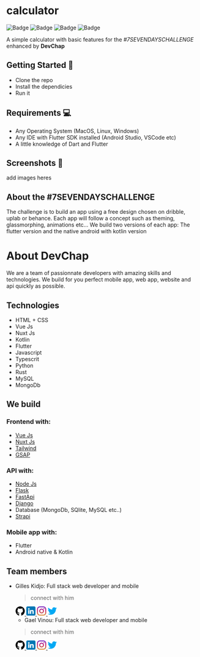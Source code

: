# calculator

![Badge](https://img.shields.io/badge/build-passing-success) ![Badge](https://img.shields.io/badge/license-MIT-green) ![Badge](https://img.shields.io/badge/dart-v2.16.1-blue) ![Badge](https://img.shields.io/badge/flutter-v2.10.3-blue)

A simple calculator with basic features for the _#7SEVENDAYSCHALLENGE_ enhanced by **DevChap**

## Getting Started :rocket:

- Clone the repo
- Install the dependicies
- Run it

## Requirements :computer:

- Any Operating System (MacOS, Linux, Windows)
- Any IDE with Flutter SDK installed (Android Studio, VSCode etc)
- A little knowledge of Dart and Flutter

## Screenshots 📸

add images heres

## About the #7SEVENDAYSCHALLENGE

  The challenge is to build an app using a free design chosen on dribble, uplab or behance. Each app will follow a concept such as theming, glassmorphing, animations etc...
  We build two versions of each  app: The flutter version and the native android with kotlin version

# About DevChap

  We are a team of passionnate developers with amazing skills and technologies. We build for you perfect mobile app, web app, website and api quickly as possible.


## Technologies

  - HTML + CSS
  - Vue Js
  - Nuxt Js
  - Kotlin
  - Flutter
  - Javascript
  - Typescrit
  - Python
  - Rust
  - MySQL
  - MongoDb



## We build

### Frontend with:

- [Vue Js](https://vuejs.org/)
- [Nuxt Js](https://nuxtjs.org/)
- [Tailwind](https://tailwindui.com/)
- [GSAP](https://greensock.com/gsap/)

### API with:

- [Node Js](https://nodejs.org/)
- [Flask](https://flask.palletsprojects.com/en/2.1.x/)
- [FastApi](https://fastapi.tiangolo.com/)
- [Django](https://www.djangoproject.com/)
- Database (MongoDb, SQlite, MySQL etc..)
- [Strapi](https://strapi.io/)

### Mobile app with:

- Flutter
- Android native & Kotlin

## Team members

- Gilles Kidjo: Full stack web developer and mobile
  > connect with him  
   <a href="https://www.linkedin.com/in/gilles-kidjo-574351111/">
   <img src="/assets/icons/github.png" alt="Gilles Kidjo | Github" width="24px"/>
   </a>
   <a href="https://www.linkedin.com/in/gilles-kidjo-574351111/">
   <img src="/assets/icons/linkedin.png" alt="Gilles Kidjo | LinkedIn" width="24px"/>
   </a>
   <a href="https://www.instagram.com/gilleskidjo/">
   <img src="/assets/icons/instagram.png" alt="Gilles Kidjo | Instagram" width="24px"/>
   </a>
   <a href="https://twitter.com/gilleskidjo1">
   <img src="/assets/icons/twitter.png" alt="Gilles Kidjo | Twitter" width="24px"/>
   </a>
  
  - Gael Vinou: Full stack web developer and mobile
  > connect with him  
   <a href="https://github.com/GV-22/">
   <img src="/assets/icons/github.png" alt="Gael Vinou | Github" width="24px"/>
   </a>
   <a href="https://www.linkedin.com/in/gael-vinou-635a171a0/">
   <img src="/assets/icons/linkedin.png" alt="Gael Vinou | LinkedIn" width="24px"/>
   </a>
   <a href="https://www.instagram.com/gaelvinou/">
   <img src="/assets/icons/instagram.png" alt="Gael Vinou | Instagram" width="24px"/>
   </a>
   <a href="https://twitter.com/gael_vinou">
   <img src="/assets/icons/twitter.png" alt="Gael Vinou | Twitter" width="24px"/>
   </a>